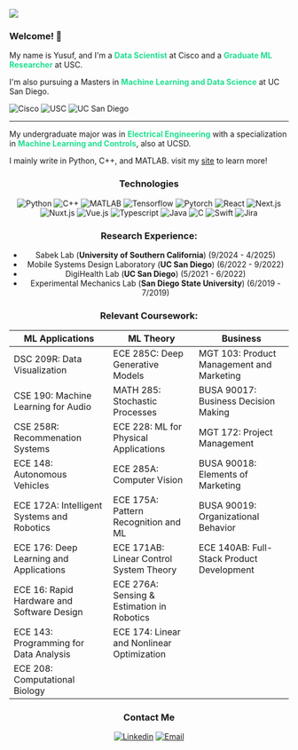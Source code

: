 ![](https://komarev.com/ghpvc/?username=ymorsi7)

### Welcome! 👋


My name is Yusuf, and I'm a <span style = "color:#20df90">**Data Scientist**</span> at Cisco and a <span style = "color:#20df90">**Graduate ML Researcher**</span> at USC.

I'm also pursuing a Masters in <span style = "color:#20df90">**Machine Learning and Data Science**</span> at UC San Diego. 


![Cisco](https://img.shields.io/badge/cisco-049FD9?style=for-the-badge&logo=cisco&logoColor=white) ![USC](https://img.shields.io/badge/USC-990000?style=for-the-badge&logo=usc&logoColor=gold) ![UC San Diego](https://img.shields.io/badge/UC_San_Diego-182B49?style=for-the-badge)
<be><hr>
My undergraduate major was in <span style = "color:#20df90">**Electrical Engineering**</span> with a specialization in <span style = "color:#20df90">**Machine Learning and Controls**</span>, also at UCSD.

I mainly write in Python, C++, and MATLAB. visit my [site](https://ymorsi.com/) to learn more!

<center>

<!-- ![Github Stats](https://github-readme-stats.vercel.app/api?username=ymorsi7&show_icons=true&title_color=fff&icon_color=79ff97&text_color=9f9f9f&bg_color=151515) -->

<!-- 
[![GitHub Streak](https://github-readme-streak-stats.herokuapp.com?user=ymorsi7&theme=dark&mode=weekly)](https://git.io/streak-stats) -->

### Technologies

![Python](https://img.shields.io/badge/python-%230077b5.svg?style=for-the-badge&logo=python&logoColor=%23F7DF1E) ![C++](https://img.shields.io/badge/C++-%23df2c.svg?style=for-the-badge&logo=cpp&logoColor=%23F7DF1E) ![MATLAB](https://img.shields.io/badge/MATLAB-%23e34f2c.svg?style=for-the-badge&logo=matlab&logoColor=%23F7DF1E)   ![Tensorflow](https://img.shields.io/badge/tensorflow-%23323330.svg?style=for-the-badge&logo=tensorflow&logoColor=%2523F7DF1E) ![Pytorch](https://img.shields.io/badge/Pytorch-%23323330.svg?style=for-the-badge&logo=Pytorch&logoColor=%2523F7DF1E) ![React](https://img.shields.io/badge/react-%23323330.svg?style=for-the-badge&logo=react&logoColor=%2361DBFB) ![Next.js](https://img.shields.io/badge/next.js-%23323330.svg?style=for-the-badge&logo=next.js&logoColor=%2523F7DF1E)  ![Nuxt.js](https://img.shields.io/badge/Nuxt.js-%23323330.svg?style=for-the-badge&logo=nuxt.js&logoColor=%2523F7DF1E) ![Vue.js](https://img.shields.io/badge/Vue.js-%23323330.svg?style=for-the-badge&logo=Vue.js&logoColor=%2523F7DF1E) ![Typescript](https://img.shields.io/badge/Typescript-%23323330.svg?style=for-the-badge&logo=Typescript&logoColor=%2523F7DF1E) ![Java](https://img.shields.io/badge/Java-%23323330.svg?style=for-the-badge&logo=Java&logoColor=%2523F7DF1E) 
![C](https://img.shields.io/badge/C-%23323330.svg?style=for-the-badge&logo=C&logoColor=%2523F7DF1E) ![Swift](https://img.shields.io/badge/Swift-%23323330.svg?style=for-the-badge&logo=Swift&logoColor=%2523F7DF1E)  ![Jira](https://img.shields.io/badge/Jira-%23323330.svg?style=for-the-badge&logo=Jira&logoColor=%2523F7DF1E)

### Research Experience:

- Sabek Lab (**University of Southern California**) (9/2024 - 4/2025)
- Mobile Systems Design Laboratory (**UC San Diego**) (6/2022 - 9/2022)
- DigiHealth Lab (**UC San Diego**) (5/2021 - 6/2022)
- Experimental Mechanics Lab (**San Diego State University**) (6/2019 - 7/2019)

### Relevant Coursework:

| ML Applications | ML Theory | Business |
|----------------|-----------|----------|
| DSC 209R: Data Visualization | ECE 285C: Deep Generative Models | MGT 103: Product Management and Marketing |
| CSE 190: Machine Learning for Audio | MATH 285: Stochastic Processes | BUSA 90017: Business Decision Making |
| CSE 258R: Recommenation Systems | ECE 228: ML for Physical Applications | MGT 172: Project Management |
| ECE 148: Autonomous Vehicles | ECE 285A: Computer Vision | BUSA 90018: Elements of Marketing |
| ECE 172A: Intelligent Systems and Robotics | ECE 175A: Pattern Recognition and ML | BUSA 90019: Organizational Behavior |
| ECE 176: Deep Learning and Applications | ECE 171AB: Linear Control System Theory | ECE 140AB: Full-Stack Product Development |
| ECE 16: Rapid Hardware and Software Design | ECE 276A: Sensing & Estimation in Robotics | |
| ECE 143: Programming for Data Analysis | ECE 174: Linear and Nonlinear Optimization | |
| ECE 208: Computational Biology | | |



### Contact Me

[![Linkedin](https://img.shields.io/badge/-LinkedIn-%230077b5?style=for-the-badge&logo=Linkedin&logoColor=white)](https://www.linkedin.com/in/yusufmorsi/) [![Email](https://img.shields.io/badge/-Email-%230077b5?style=for-the-badge&logo=Gmail&logoColor=white)](mailto:ymorsi7@gmail.com)


</center>


